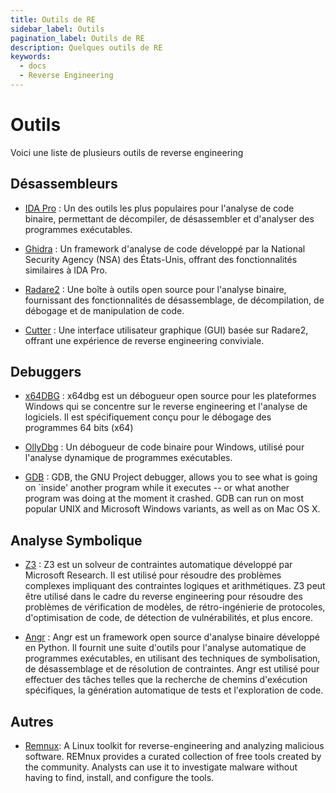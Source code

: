 ```yaml
---
title: Outils de RE
sidebar_label: Outils
pagination_label: Outils de RE
description: Quelques outils de RE
keywords:
  - docs
  - Reverse Engineering
---
```


# Outils
Voici une liste de plusieurs outils de reverse engineering

## Désassembleurs
- [IDA Pro](https://hex-rays.com/ida-pro/) : Un des outils les plus populaires pour l'analyse de code binaire, permettant de décompiler, de désassembler et d'analyser des programmes exécutables.

- [Ghidra](https://ghidra-sre.org/) : Un framework d'analyse de code développé par la National Security Agency (NSA) des États-Unis, offrant des fonctionnalités similaires à IDA Pro.

- [Radare2](https://rada.re/n/radare2.html) : Une boîte à outils open source pour l'analyse binaire, fournissant des fonctionnalités de désassemblage, de décompilation, de débogage et de manipulation de code.

- [Cutter](https://cutter.re/) : Une interface utilisateur graphique (GUI) basée sur Radare2, offrant une expérience de reverse engineering conviviale.

## Debuggers
- [x64DBG](https://x64dbg.com/#features) : x64dbg est un débogueur open source pour les plateformes Windows qui se concentre sur le reverse engineering et l'analyse de logiciels. Il est spécifiquement conçu pour le débogage des programmes 64 bits (x64)
  
- [OllyDbg](https://www.ollydbg.de/) : Un débogueur de code binaire pour Windows, utilisé pour l'analyse dynamique de programmes exécutables.

- [GDB](https://www.sourceware.org/gdb/) : GDB, the GNU Project debugger, allows you to see what is going on `inside' another program while it executes -- or what another program was doing at the moment it crashed.
GDB can run on most popular UNIX and Microsoft Windows variants, as well as on Mac OS X.
 

## Analyse Symbolique
- [Z3](https://github.com/Z3Prover/z3) : Z3 est un solveur de contraintes automatique développé par Microsoft Research. Il est utilisé pour résoudre des problèmes complexes impliquant des contraintes logiques et arithmétiques. Z3 peut être utilisé dans le cadre du reverse engineering pour résoudre des problèmes de vérification de modèles, de rétro-ingénierie de protocoles, d'optimisation de code, de détection de vulnérabilités, et plus encore.
  
- [Angr](https://angr.io/) : Angr est un framework open source d'analyse binaire développé en Python. Il fournit une suite d'outils pour l'analyse automatique de programmes exécutables, en utilisant des techniques de symbolisation, de désassemblage et de résolution de contraintes. Angr est utilisé pour effectuer des tâches telles que la recherche de chemins d'exécution spécifiques, la génération automatique de tests et l'exploration de code.

## Autres
- [Remnux](https://docs.remnux.org/): A Linux toolkit for reverse-engineering and analyzing malicious software. REMnux provides a curated collection of free tools created by the community. Analysts can use it to investigate malware without having to find, install, and configure the tools.